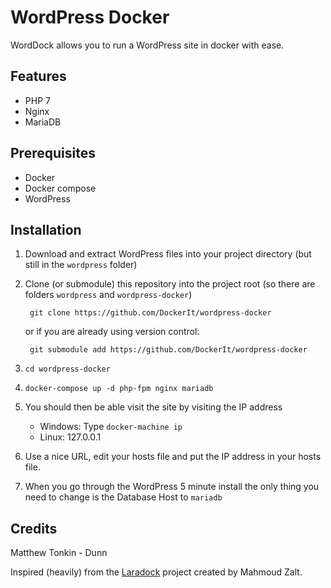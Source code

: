 # WordPress Docker

WordDock allows you to run a WordPress site in docker with ease.

## Features
- PHP 7
- Nginx
- MariaDB

## Prerequisites

- Docker
- Docker compose
- WordPress

## Installation
1. Download and extract WordPress files into your project directory (but still in the `wordpress` folder)
2. Clone (or submodule) this repository into the project root (so there are folders `wordpress` and `wordpress-docker`)

        git clone https://github.com/DockerIt/wordpress-docker

    or if you are already using version control:

        git submodule add https://github.com/DockerIt/wordpress-docker

3. `cd wordpress-docker`
4. `docker-compose up -d php-fpm nginx mariadb`
5. You should then be able visit the site by visiting the IP address
    - Windows: Type `docker-machine ip`
    - Linux: 127.0.0.1
6. Use a nice URL, edit your hosts file and put the IP address in your hosts file.
7. When you go through the WordPress 5 minute install the only thing you need to change is the Database Host to `mariadb`

## Credits
Matthew Tonkin - Dunn

Inspired (heavily) from the [Laradock](https://github.com/LaraDock/laradock) project created by Mahmoud Zalt.
